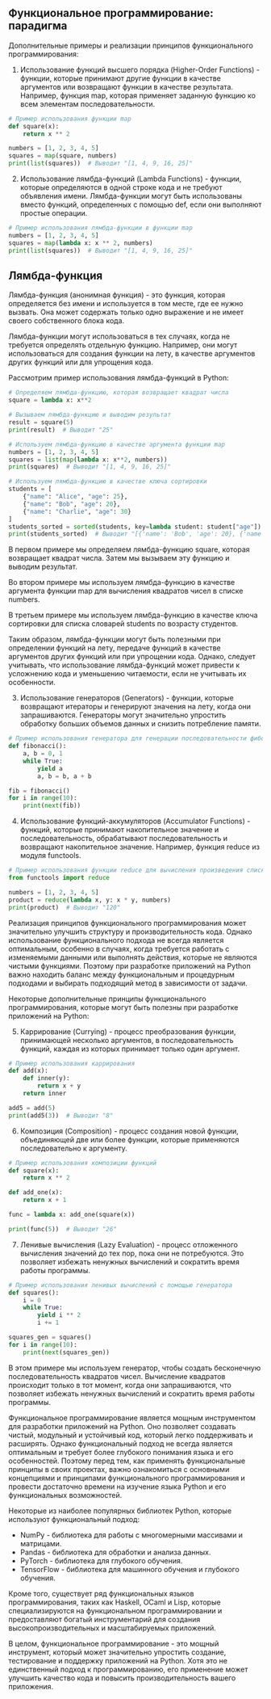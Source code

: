 ## Функциональное программирование: парадигма

Дополнительные примеры и реализации принципов функционального программирования:

1. Использование функций высшего порядка (Higher-Order Functions) - функции, которые принимают другие функции в качестве аргументов или возвращают функции в качестве результата. Например, функция map, которая применяет заданную функцию ко всем элементам последовательности.

```python
# Пример использования функции map
def square(x):
    return x ** 2

numbers = [1, 2, 3, 4, 5]
squares = map(square, numbers)
print(list(squares))  # Выводит "[1, 4, 9, 16, 25]"
```

2. Использование лямбда-функций (Lambda Functions) - функции, которые определяются в одной строке кода и не требуют объявления имени. Лямбда-функции могут быть использованы вместо функций, определенных с помощью def, если они выполняют простые операции.

```python
# Пример использования лямбда-функции в функции map
numbers = [1, 2, 3, 4, 5]
squares = map(lambda x: x ** 2, numbers)
print(list(squares))  # Выводит "[1, 4, 9, 16, 25]"
```

## Лямбда-функция
Лямбда-функция (анонимная функция) - это функция, которая определяется без имени и используется в том месте, где ее нужно вызвать. Она может содержать только одно выражение и не имеет своего собственного блока кода.

Лямбда-функции могут использоваться в тех случаях, когда не требуется определять отдельную функцию. Например, они могут использоваться для создания функции на лету, в качестве аргументов других функций или для упрощения кода.

Рассмотрим пример использования лямбда-функций в Python:

```python
# Определяем лямбда-функцию, которая возвращает квадрат числа
square = lambda x: x**2

# Вызываем лямбда-функцию и выводим результат
result = square(5)
print(result)  # Выводит "25"

# Используем лямбда-функцию в качестве аргумента функции map
numbers = [1, 2, 3, 4, 5]
squares = list(map(lambda x: x**2, numbers))
print(squares)  # Выводит "[1, 4, 9, 16, 25]"

# Используем лямбда-функцию в качестве ключа сортировки
students = [
    {"name": "Alice", "age": 25},
    {"name": "Bob", "age": 20},
    {"name": "Charlie", "age": 30}
]
students_sorted = sorted(students, key=lambda student: student["age"])
print(students_sorted)  # Выводит "[{'name': 'Bob', 'age': 20}, {'name': 'Alice', 'age': 25}, {'name': 'Charlie', 'age': 30}]"
```

В первом примере мы определяем лямбда-функцию square, которая возвращает квадрат числа. Затем мы вызываем эту функцию и выводим результат.

Во втором примере мы используем лямбда-функцию в качестве аргумента функции map для вычисления квадратов чисел в списке numbers.

В третьем примере мы используем лямбда-функцию в качестве ключа сортировки для списка словарей students по возрасту студентов.

Таким образом, лямбда-функции могут быть полезными при определении функций на лету, передаче функций в качестве аргументов других функций или при упрощении кода. Однако, следует учитывать, что использование лямбда-функций может привести к усложнению кода и уменьшению читаемости, если не учитывать их особенности.



3. Использование генераторов (Generators) - функции, которые возвращают итераторы и генерируют значения на лету, когда они запрашиваются. Генераторы могут значительно упростить обработку больших объемов данных и снизить потребление памяти.

```python
# Пример использования генератора для генерации последовательности фибоначчи
def fibonacci():
    a, b = 0, 1
    while True:
        yield a
        a, b = b, a + b

fib = fibonacci()
for i in range(10):
    print(next(fib))
```

4. Использование функций-аккумуляторов (Accumulator Functions) - функций, которые принимают накопительное значение и последовательность, обрабатывают последовательность и возвращают накопительное значение. Например, функция reduce из модуля functools.

```python
# Пример использования функции reduce для вычисления произведения списка чисел
from functools import reduce

numbers = [1, 2, 3, 4, 5]
product = reduce(lambda x, y: x * y, numbers)
print(product)  # Выводит "120"
```

Реализация принципов функционального программирования может значительно улучшить структуру и производительность кода. Однако использование функционального подхода не всегда является оптимальным, особенно в случаях, когда требуется работать с изменяемыми данными или выполнять действия, которые не являются чистыми функциями. Поэтому при разработке приложений на Python важно находить баланс между функциональным и процедурным подходами и выбирать подходящий метод в зависимости от задачи.

Некоторые дополнительные принципы функционального программирования, которые могут быть полезны при разработке приложений на Python:

5. Каррирование (Currying) - процесс преобразования функции, принимающей несколько аргументов, в последовательность функций, каждая из которых принимает только один аргумент.

```python
# Пример использования каррирования
def add(x):
    def inner(y):
        return x + y
    return inner

add5 = add(5)
print(add5(3))  # Выводит "8"
```

6. Композиция (Composition) - процесс создания новой функции, объединяющей две или более функции, которые применяются последовательно к аргументу.

```python
# Пример использования композиции функций
def square(x):
    return x ** 2

def add_one(x):
    return x + 1

func = lambda x: add_one(square(x))

print(func(5))  # Выводит "26"
```

7. Ленивые вычисления (Lazy Evaluation) - процесс отложенного вычисления значений до тех пор, пока они не потребуются. Это позволяет избежать ненужных вычислений и сократить время работы программы.

```python
# Пример использования ленивых вычислений с помощью генератора
def squares():
    i = 0
    while True:
        yield i ** 2
        i += 1

squares_gen = squares()
for i in range(10):
    print(next(squares_gen))
```

В этом примере мы используем генератор, чтобы создать бесконечную последовательность квадратов чисел. Вычисление квадратов происходит только в тот момент, когда они запрашиваются, что позволяет избежать ненужных вычислений и сократить время работы программы.

Функциональное программирование является мощным инструментом для разработки приложений на Python. Оно позволяет создавать чистый, модульный и устойчивый код, который легко поддерживать и расширять. Однако функциональный подход не всегда является оптимальным и требует более глубокого понимания языка и его особенностей. Поэтому перед тем, как применять функциональные принципы в своих проектах, важно ознакомиться с основными концепциями и принципами функционального программирования и провести достаточно времени на изучение языка Python и его функциональных возможностей.

Некоторые из наиболее популярных библиотек Python, которые используют функциональный подход:

- NumPy - библиотека для работы с многомерными массивами и матрицами.
- Pandas - библиотека для обработки и анализа данных.
- PyTorch - библиотека для глубокого обучения.
- TensorFlow - библиотека для машинного обучения и глубокого обучения.

Кроме того, существует ряд функциональных языков программирования, таких как Haskell, OCaml и Lisp, которые специализируются на функциональном программировании и предоставляют богатый инструментарий для создания высокопроизводительных и масштабируемых приложений.

В целом, функциональное программирование - это мощный инструмент, который может значительно упростить создание, тестирование и поддержку приложений на Python. Хотя это не единственный подход к программированию, его применение может улучшить качество кода и повысить производительность вашего приложения.


